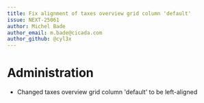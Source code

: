```yaml
---
title: Fix alignment of taxes overview grid column 'default'
issue: NEXT-25061
author: Michel Bade
author_email: m.bade@cicada.com
author_github: @cyl3x
---
```

# Administration
* Changed taxes overview grid column 'default' to be left-aligned

